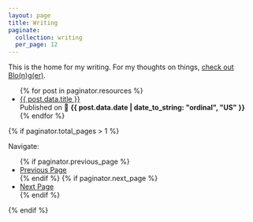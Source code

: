 ```yaml
---
layout: page
title: Writing
paginate:
  collection: writing
  per_page: 12
---
```


This is the home for my writing. For my thoughts on things, [check out Blo(n)g(er)](https://www.sladewatkins.com/blonger/).

<ul>
  {% for post in paginator.resources %}
    <li>
      <a href="{{ post.relative_url }}">{{ post.data.title }}</a><br />Published on 📆 <b>{{ post.data.date | date_to_string: "ordinal", "US" }}</b>
    </li>
  {% endfor %}
</ul>

{% if paginator.total_pages > 1 %}
<p>Navigate:</p>
  <ul class="pagination">
    {% if paginator.previous_page %}
    <li>
      <a href="{{ paginator.previous_page_path }}">Previous Page</a>
    </li>
    {% endif %}
    {% if paginator.next_page %}
    <li>
      <a href="{{ paginator.next_page_path }}">Next Page</a>
    </li>
    {% endif %}
  </ul>
{% endif %}